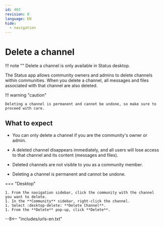 ```yaml
---
id: 403
revision: 0
language: EN
hide:
  - navigation
---
```


# Delete a channel

!!! note ""
    Delete a channel is only available in Status desktop.

The Status app allows community owners and admins to delete channels within communities. When you delete a channel, all messages and files associated with that channel are also deleted.

!!! warning "caution"

    Deleting a channel is permanent and cannot be undone, so make sure to proceed with care.

## What to expect

* You can only delete a channel if you are the community's owner or admin.

* A deleted channel disappears immediately, and all users will lose access to that channel and its content (messages and files).

* Deleted channels are not visible to you as a community member.

* Deleting a channel is permanent and cannot be undone.

=== "Desktop"

    1. From the navigation sidebar, click the community with the channel you want to delete.
    1. In the **Community** sidebar, right-click the channel.
    1. Select :desktop-delete: **Delete Channel**.
    1. From the **Delete** pop-up, click **Delete**.

--8<-- "includes/urls-en.txt"
